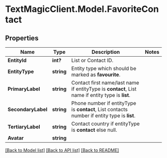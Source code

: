 # TextMagicClient.Model.FavoriteContact
## Properties

Name | Type | Description | Notes
------------ | ------------- | ------------- | -------------
**EntityId** | **int?** | List or Contact ID. | 
**EntityType** | **string** | Entity type which should be marked as **favourite**. | 
**PrimaryLabel** | **string** | Contact first name/last name if entityType is **contact**, List name if entity type is **list**. | 
**SecondaryLabel** | **string** | Phone number if entityType is **contact**, List contacts number if entity type is **list**. | 
**TertiaryLabel** | **string** | Contact country if entityType is **contact** else null. | 
**Avatar** | **string** |  | 

[[Back to Model list]](../README.md#documentation-for-models) [[Back to API list]](../README.md#documentation-for-api-endpoints) [[Back to README]](../README.md)

